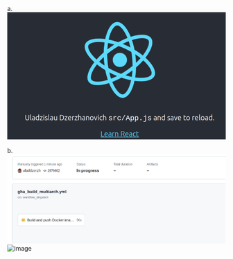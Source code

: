 a. ![Alt text](image.png)

b. ![Alt text](image-1.png)
![image](https://github.com/uladdzerzh/TCH-zadanie2/assets/61791586/ab151ad9-8591-41f1-b757-acd8e429c176)
